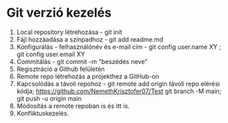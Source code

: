 # Git verzió kezelés

1. Local repository létrehozása - git init
1. Fájl hozzáadása a színpadhoz - git add readme.md
1. Konfigurálás - felhasználónév és e-mail cím - git config user.name XY ; git config user.email XY
1. Commitálás - git commit -m "beszédés neve"
1. Regisztráció  a Github felületén
1. Remote repo létrehozás a projekthez a GitHub-on  
1. Kapcsolódás a távoli repohoz - git remote add origin távoli repo elérési kódja; https://github.com/NemethKrisztofer07/Test git branch -M main; git push -u origin main    
1. Módosítás a remote repoban is és itt is.
1. Konfliktuskezelés.
